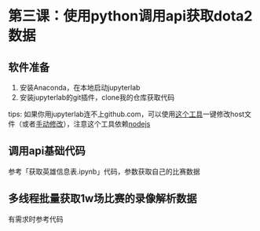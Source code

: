 # 第三课：使用python调用api获取dota2数据

## 软件准备
1. 安装Anaconda，在本地启动jupyterlab
2. 安装jupyterlab的git插件，clone我的仓库获取代码

tips: 如果你用jupyterlab连不上github.com，可以使用[这个工具](https://github.com/luozheao/setHost)一键修改host文件（或者[手动修改](https://zhuanlan.zhihu.com/p/158938544)），注意这个工具依赖[nodejs](https://nodejs.org/zh-cn/)


## 调用api基础代码
参考「获取英雄信息表.ipynb」代码，参数获取自己的比赛数据

## 多线程批量获取1w场比赛的录像解析数据
有需求时参考代码

